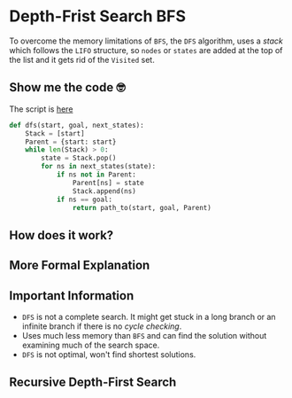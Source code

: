 # Depth-Frist Search BFS
To overcome the memory limitations of `BFS`, the `DFS` algorithm, uses a *stack* which follows the `LIFO` structure, so `nodes` or `states` are added at the top of the list and it gets rid of the `Visited` set.

## Show me the code 🤓
The script is [here](Scripts/2_3_DFS.py)

```py
def dfs(start, goal, next_states):
    Stack = [start]
    Parent = {start: start}
    while len(Stack) > 0:
        state = Stack.pop()
        for ns in next_states(state):
            if ns not in Parent:
                Parent[ns] = state
                Stack.append(ns)
            if ns == goal:
                return path_to(start, goal, Parent)
```



## How does it work?



## More Formal Explanation


## Important Information 
- `DFS` is not a complete search. It might get stuck in a long branch or an infinite branch if there is no *cycle checking*.
- Uses much less memory than `BFS` and can find the solution without examining much of the search space.
- `DFS` is not optimal, won't find shortest solutions.
## Recursive Depth-First Search